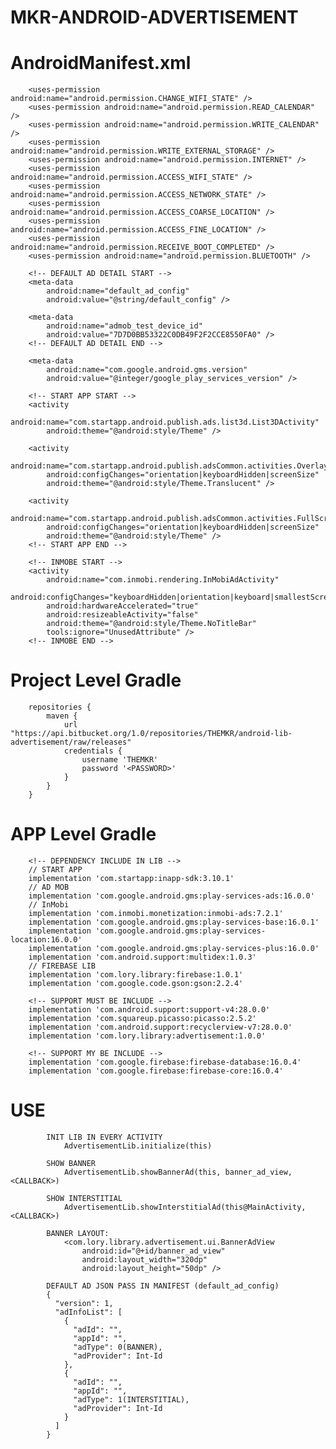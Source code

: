 # MKR-ANDROID-ADVERTISEMENT

#   AndroidManifest.xml
        <uses-permission android:name="android.permission.CHANGE_WIFI_STATE" />
        <uses-permission android:name="android.permission.READ_CALENDAR" />
        <uses-permission android:name="android.permission.WRITE_CALENDAR" />
        <uses-permission android:name="android.permission.WRITE_EXTERNAL_STORAGE" />
        <uses-permission android:name="android.permission.INTERNET" />
        <uses-permission android:name="android.permission.ACCESS_WIFI_STATE" />
        <uses-permission android:name="android.permission.ACCESS_NETWORK_STATE" />
        <uses-permission android:name="android.permission.ACCESS_COARSE_LOCATION" />
        <uses-permission android:name="android.permission.ACCESS_FINE_LOCATION" />
        <uses-permission android:name="android.permission.RECEIVE_BOOT_COMPLETED" />
        <uses-permission android:name="android.permission.BLUETOOTH" />

        <!-- DEFAULT AD DETAIL START -->
        <meta-data
            android:name="default_ad_config"
            android:value="@string/default_config" />

        <meta-data
            android:name="admob_test_device_id"
            android:value="7D7D0BB53322C0DB49F2F2CCE8550FA0" />
        <!-- DEFAULT AD DETAIL END -->

        <meta-data
            android:name="com.google.android.gms.version"
            android:value="@integer/google_play_services_version" />
            
        <!-- START APP START -->
        <activity
            android:name="com.startapp.android.publish.ads.list3d.List3DActivity"
            android:theme="@android:style/Theme" />

        <activity
            android:name="com.startapp.android.publish.adsCommon.activities.OverlayActivity"
            android:configChanges="orientation|keyboardHidden|screenSize"
            android:theme="@android:style/Theme.Translucent" />

        <activity
            android:name="com.startapp.android.publish.adsCommon.activities.FullScreenActivity"
            android:configChanges="orientation|keyboardHidden|screenSize"
            android:theme="@android:style/Theme" />
        <!-- START APP END -->

        <!-- INMOBE START -->
        <activity
            android:name="com.inmobi.rendering.InMobiAdActivity"
            android:configChanges="keyboardHidden|orientation|keyboard|smallestScreenSize|screenSize|screenLayout"
            android:hardwareAccelerated="true"
            android:resizeableActivity="false"
            android:theme="@android:style/Theme.NoTitleBar"
            tools:ignore="UnusedAttribute" />
        <!-- INMOBE END -->       

#	Project Level Gradle
		repositories {
			maven {
				url "https://api.bitbucket.org/1.0/repositories/THEMKR/android-lib-advertisement/raw/releases"
				credentials {
					username 'THEMKR'
					password '<PASSWORD>'
				}
			}
		}

#	APP Level Gradle
        <!-- DEPENDENCY INCLUDE IN LIB -->
        // START APP
        implementation 'com.startapp:inapp-sdk:3.10.1'
        // AD MOB
        implementation 'com.google.android.gms:play-services-ads:16.0.0'
        // InMobi
        implementation 'com.inmobi.monetization:inmobi-ads:7.2.1'
        implementation 'com.google.android.gms:play-services-base:16.0.1'
        implementation 'com.google.android.gms:play-services-location:16.0.0'
        implementation 'com.google.android.gms:play-services-plus:16.0.0'
        implementation 'com.android.support:multidex:1.0.3'
        // FIREBASE LIB
        implementation 'com.lory.library:firebase:1.0.1'
        implementation 'com.google.code.gson:gson:2.2.4'
        
        <!-- SUPPORT MUST BE INCLUDE -->
        implementation 'com.android.support:support-v4:28.0.0'
        implementation 'com.squareup.picasso:picasso:2.5.2'
        implementation 'com.android.support:recyclerview-v7:28.0.0'
        implementation 'com.lory.library:advertisement:1.0.0'
        
        <!-- SUPPORT MY BE INCLUDE -->
        implementation 'com.google.firebase:firebase-database:16.0.4'
        implementation 'com.google.firebase:firebase-core:16.0.4'
        
#   USE
            INIT LIB IN EVERY ACTIVITY
                AdvertisementLib.initialize(this)
            
            SHOW BANNER
                AdvertisementLib.showBannerAd(this, banner_ad_view, <CALLBACK>)
                
            SHOW INTERSTITIAL
                AdvertisementLib.showInterstitialAd(this@MainActivity, <CALLBACK>)        
                
            BANNER LAYOUT:
                <com.lory.library.advertisement.ui.BannerAdView
                    android:id="@+id/banner_ad_view"
                    android:layout_width="320dp"
                    android:layout_height="50dp" />    
                    
            DEFAULT AD JSON PASS IN MANIFEST (default_ad_config)
            {
              "version": 1,
              "adInfoList": [
                {
                  "adId": "",
                  "appId": "",
                  "adType": 0(BANNER),
                  "adProvider": Int-Id
                },
                {
                  "adId": "",
                  "appId": "",
                  "adType": 1(INTERSTITIAL),
                  "adProvider": Int-Id
                }
              ]
            }              